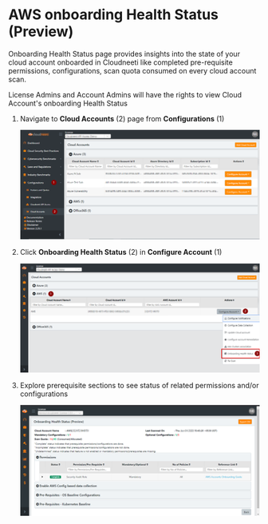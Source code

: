 AWS onboarding Health Status (Preview)
==================================

Onboarding Health Status page provides insights into the state of your cloud account onboarded in Cloudneeti like completed pre-requisite permissions, configurations, scan quota consumed on every cloud account scan.

License Admins and Account Admins will have the rights to view Cloud Account's onboarding Health Status


1. Navigate to **Cloud Accounts** (2) page from **Configurations** (1)

    ![Onboarding Health Status](.././images/onboardingHealthCheck/Manage_Accounts.png#thumbnail)

2. Click **Onboarding Health Status** (2) in **Configure Account** (1)

    ![Onboarding Health Status](.././images/onboardingHealthCheck/AWS_1.png#thumbnail)

3. Explore prerequisite sections to see status of related permissions and/or configurations

    ![Onboarding Health Status](.././images/onboardingHealthCheck/AWS_2.png#thumbnail)

